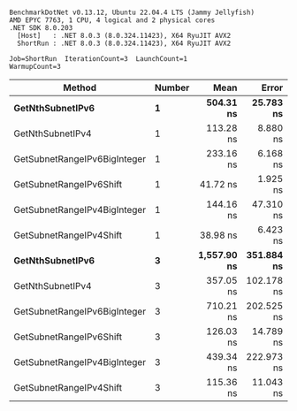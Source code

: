 ```

BenchmarkDotNet v0.13.12, Ubuntu 22.04.4 LTS (Jammy Jellyfish)
AMD EPYC 7763, 1 CPU, 4 logical and 2 physical cores
.NET SDK 8.0.203
  [Host]   : .NET 8.0.3 (8.0.324.11423), X64 RyuJIT AVX2
  ShortRun : .NET 8.0.3 (8.0.324.11423), X64 RyuJIT AVX2

Job=ShortRun  IterationCount=3  LaunchCount=1  
WarmupCount=3  

```
| Method                       | Number | Mean        | Error      | StdDev    | Min         | Max         | Gen0   | Allocated |
|----------------------------- |------- |------------:|-----------:|----------:|------------:|------------:|-------:|----------:|
| **GetNthSubnetIPv6**             | **1**      |   **504.31 ns** |  **25.783 ns** |  **1.413 ns** |   **503.22 ns** |   **505.91 ns** | **0.0076** |     **696 B** |
| GetNthSubnetIPv4             | 1      |   113.28 ns |   8.880 ns |  0.487 ns |   112.84 ns |   113.80 ns | 0.0019 |     160 B |
| GetSubnetRangeIPv6BigInteger | 1      |   233.16 ns |   6.168 ns |  0.338 ns |   232.82 ns |   233.49 ns | 0.0050 |     432 B |
| GetSubnetRangeIPv6Shift      | 1      |    41.72 ns |   1.925 ns |  0.106 ns |    41.60 ns |    41.78 ns | 0.0019 |     160 B |
| GetSubnetRangeIPv4BigInteger | 1      |   144.16 ns |  47.310 ns |  2.593 ns |   142.33 ns |   147.13 ns | 0.0024 |     208 B |
| GetSubnetRangeIPv4Shift      | 1      |    38.98 ns |   6.423 ns |  0.352 ns |    38.64 ns |    39.35 ns | 0.0021 |     176 B |
| **GetNthSubnetIPv6**             | **3**      | **1,557.90 ns** | **351.884 ns** | **19.288 ns** | **1,542.28 ns** | **1,579.46 ns** | **0.0248** |    **2168 B** |
| GetNthSubnetIPv4             | 3      |   357.05 ns | 102.178 ns |  5.601 ns |   350.58 ns |   360.31 ns | 0.0057 |     480 B |
| GetSubnetRangeIPv6BigInteger | 3      |   710.21 ns | 202.525 ns | 11.101 ns |   702.72 ns |   722.96 ns | 0.0153 |    1296 B |
| GetSubnetRangeIPv6Shift      | 3      |   126.03 ns |  14.789 ns |  0.811 ns |   125.13 ns |   126.71 ns | 0.0057 |     480 B |
| GetSubnetRangeIPv4BigInteger | 3      |   439.34 ns | 222.973 ns | 12.222 ns |   432.22 ns |   453.45 ns | 0.0072 |     624 B |
| GetSubnetRangeIPv4Shift      | 3      |   115.36 ns |  11.043 ns |  0.605 ns |   114.70 ns |   115.88 ns | 0.0062 |     528 B |
